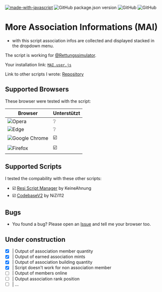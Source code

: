 [![made-with-javascript](https://img.shields.io/badge/Made%20with-JavaScript-1f425f.svg)](https://www.javascript.com)
![GitHub package.json version](https://img.shields.io/badge/version-v0.8.6-orange)
![GitHub](https://img.shields.io/github/license/qucla/resi-association-information)
![GitHub](https://img.shields.io/badge/status-in%20dev-ff0000)


# More Association Informations (MAI)

- with this script association infos are collected and displayed stacked in the dropdown menu.

The script is working for [@Rettungssimulator](https://github.cim/Rettungssimulator).

Your installation link: [`MAI.user.js`](https://github.com/QuCla/resi-association-information/raw/master/association.infos.user.js)

Link to other scripts I wrote: [Repository](https://github.com/QuCla?tab=repositories)


## Supported Browsers

These browser were tested with the script: 


| Browser | Unterstützt                 |
| ------- | --------------------------- |
| ![Opera](https://img.shields.io/badge/Opera-FF1B2D?style=for-the-badge&logo=Opera&logoColor=white)                           | :grey_question:             |
| ![Edge](https://img.shields.io/badge/Edge-0078D7?style=for-the-badge&logo=Microsoft-edge&logoColor=white)                    | :grey_question:             |
| ![Google Chrome](https://img.shields.io/badge/Google%20Chrome-4285F4?style=for-the-badge&logo=GoogleChrome&logoColor=white)  | :ballot_box_with_check:     |
| ![Firefox](https://img.shields.io/badge/Firefox-FF7139?style=for-the-badge&logo=Firefox-Browser&logoColor=white)             | :ballot_box_with_check:     |


## Supported Scripts

I tested the compability with these other scripts:

- :ballot_box_with_check: [Resi Script Manager](https://github.com/TheKeineAhnung/resi-script-manager) by KeineAhnung
- :ballot_box_with_check: [CodebaseV2](https://github.com/Notme112/codebase-v2) by NiZi112


## Bugs

 - You found a bug? Please open an [Issue](https://github.com/QuCla/resi-association-information/issues/new) and tell me your browser too.

## Under construction

- [x]   | Output of association member quantity
- [x]   | Output of earned association mints
- [x]   | Output of association building quantity
- [x]   | Script doesn't work for non association member
- [ ]   | Output of members online
- [ ]   | Output association rank position
- [ ]   | ...
